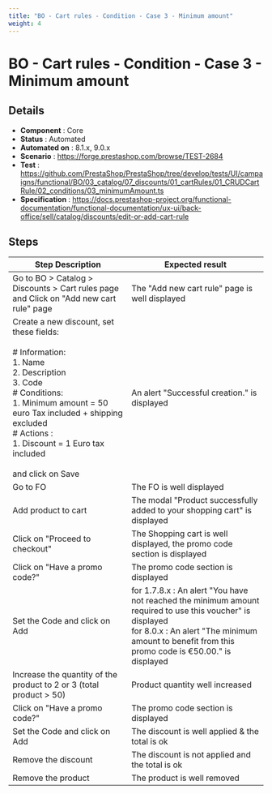 ```yaml
---
title: "BO - Cart rules - Condition - Case 3 - Minimum amount"
weight: 4
---
```


# BO - Cart rules - Condition - Case 3 - Minimum amount
## Details
* **Component** : Core
* **Status** : Automated
* **Automated on** : 8.1.x, 9.0.x
* **Scenario** : https://forge.prestashop.com/browse/TEST-2684
* **Test** : https://github.com/PrestaShop/PrestaShop/tree/develop/tests/UI/campaigns/functional/BO/03_catalog/07_discounts/01_cartRules/01_CRUDCartRule/02_conditions/03_minimumAmount.ts
* **Specification** : https://docs.prestashop-project.org/functional-documentation/functional-documentation/ux-ui/back-office/sell/catalog/discounts/edit-or-add-cart-rule

## Steps
| Step Description | Expected result |
| ----- | ----- |
| Go to BO > Catalog > Discounts > Cart rules page and Click on "Add new cart rule" page | The "Add new cart rule" page is well displayed |
| Create a new discount, set these fields:<br><br># Information:<br>1. Name<br>2. Description<br>3. Code<br># Conditions:<br>1. Minimum amount = 50 euro Tax included + shipping excluded<br># Actions :<br>1. Discount = 1 Euro tax included<br><br>and click on Save | An alert "Successful creation." is displayed |
| Go to FO | The FO is well displayed |
| Add product to cart | The modal "Product successfully added to your shopping cart" is displayed |
| Click on "Proceed to checkout" | The Shopping cart is well displayed, the promo code section is displayed |
| Click on "Have a promo code?" | The promo code section is displayed |
| Set the Code and click on Add | for 1.7.8.x : An alert "You have not reached the minimum amount required to use this voucher" is displayed<br>for 8.0.x : An alert "The minimum amount to benefit from this promo code is €50.00." is displayed |
| Increase the quantity of the product to 2 or 3 (total product > 50) | Product quantity well increased |
| Click on "Have a promo code?" | The promo code section is displayed |
| Set the Code and click on Add | The discount is well applied & the total is ok |
| Remove the discount | The discount is not applied and the total is ok |
| Remove the product | The product is well removed |
